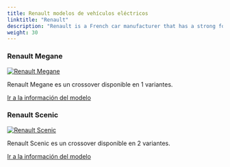 ```yaml
---
title: Renault modelos de vehículos eléctricos
linktitle: "Renault"
description: "Renault is a French car manufacturer that has a strong focus on electric vehicles (EVs). Renault has been a pioneer in the EV market since it launched the first mass-produced electric car, the ZOE, in 2012."
weight: 30
---
```

<!-- markdownlint-disable MD033 -->
<!-- markdownlint-disable MD010 -->


<div class="container p-3 mb-4 bg-body-tertiary rounded border">
<h3> Renault Megane</h3>
	<div class="row">
		<div class="col col-12 col-md-6">
			<a href="megane"><img src="https://media.evkx.net/multimedia/models/renault/megane/megane_e-tech_techno/main_1_st.jpeg" class="img-fluid" alt="Renault Megane" ></a>
		</div>
		<div class="col col-12 col-md-6">
<p>
Renault Megane es un crossover disponible en 1 variantes.
</p>
	<a href="megane/" class="btn btn-outline-primary" role="button">Ir a la información del modelo</a>
		</div>
	</div>
</div>
<div class="container p-3 mb-4 bg-body-tertiary rounded border">
<h3> Renault Scenic</h3>
	<div class="row">
		<div class="col col-12 col-md-6">
			<a href="scenic"><img src="https://media.evkx.net/multimedia/models/renault/scenic/scenic_e-tech_electric_high_range/main_1_st.jpg" class="img-fluid" alt="Renault Scenic" ></a>
		</div>
		<div class="col col-12 col-md-6">
<p>
Renault Scenic es un crossover disponible en 2 variantes.
</p>
	<a href="scenic/" class="btn btn-outline-primary" role="button">Ir a la información del modelo</a>
		</div>
	</div>
</div>
